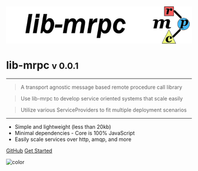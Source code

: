 <!-- _coverpage.md -->

![logo](media/lib-mrpc-banner-640x128.png)

# lib-mrpc <small>v 0.0.1</small>

<hr>

> A transport agnostic message based remote procedure call library

> Use lib-mrpc to develop service oriented systems that scale easily

> Utilize various ServiceProviders to fit multiple deployment scenarios

<hr>

- Simple and lightweight (less than 20kb)
- Minimal dependencies - Core is 100% JavaScript
- Easily scale services over http, amqp, and more

[GitHub](https://github.com/liquicode/lib-mrpc)
[Get Started](guides/readme.md)


<!-- background image -->

<!-- ![]() -->

<!-- background color -->

![color](#cceeff)
